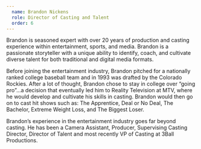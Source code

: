 ```yaml
---
  name: Brandon Nickens
  role: Director of Casting and Talent
  order: 6
---
```

Brandon is seasoned expert with over 20 years of production and casting experience within entertainment, sports, and media. Brandon is a passionate storyteller with a unique ability to identify, coach, and cultivate diverse talent for both traditional and digital media formats.   

Before joining the entertainment industry, Brandon pitched for a nationally ranked college baseball team and in 1993 was drafted by the Colorado Rockies. After a lot of thought, Brandon chose to stay in college over “going pro”...a decision that eventually led him to Reality Television at MTV, where he would develop and cultivate his skills in casting. Brandon would then go on to cast hit shows such as: The Apprentice, Deal or No Deal, The Bachelor, Extreme Weight Loss, and The Biggest Loser.   

Brandon’s experience in the entertainment industry goes far beyond casting. He has been a Camera Assistant, Producer, Supervising Casting Director, Director of Talent and most recently VP of Casting at 3Ball Productions. 